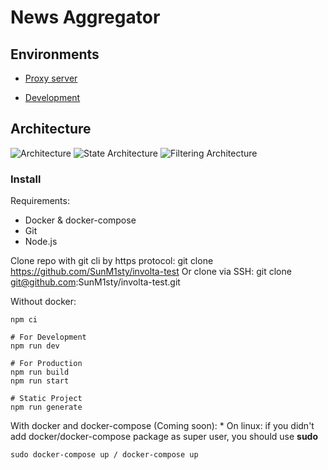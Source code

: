 # News Aggregator

## Environments

- [Proxy server](http://isuctschedule.ru:8000/)

- [Development](http://isuctschedule.ru:3000/)

## Architecture

 ![Architecture](https://github.com/SunM1sty/involta-test/assets/71171622/bca02edf-7711-4f31-a58f-207ec3f31565)
 ![State Architecture](https://github.com/SunM1sty/involta-test/assets/71171622/f52015cc-a485-4037-87b3-6af0e94c36f9)
 ![Filtering Architecture](https://github.com/SunM1sty/involta-test/assets/71171622/47d988ed-d9ed-409a-bef1-a3311d2f416c)

### Install
Requirements:
- Docker & docker-compose
- Git
- Node.js

Clone repo with git cli by https protocol: git clone https://github.com/SunM1sty/involta-test
Or clone via SSH: git clone git@github.com:SunM1sty/involta-test.git

Without docker:
```
npm ci

# For Development
npm run dev

# For Production
npm run build
npm run start

# Static Project
npm run generate
```
With docker and docker-compose (Coming soon):
\* On linux: if you didn't add docker/docker-compose package as super user, you should use **sudo**
```
sudo docker-compose up / docker-compose up
```
